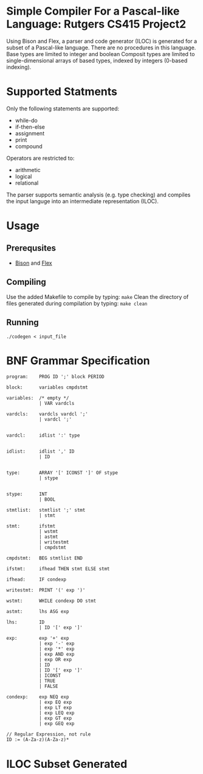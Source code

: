 # Simple Compiler For a Pascal-like Language: Rutgers CS415 Project2

Using Bison and Flex, a parser and code generator (ILOC) is generated for a subset of a Pascal-like language. There are no procedures in this language. Base types are limited to integer and boolean Composit types are limited to single-dimensional arrays of based types, indexed by integers (0-based indexing).

# Supported Statments
Only the following statements are supported:
* while-do
* if-then-else
* assignment
* print
* compound

Operators are restricted to:
* arithmetic
* logical
* relational

The parser supports semantic analysis (e.g. type checking) and compiles the input languge into an intermediate representation (ILOC).

# Usage

## Prerequsites
* [Bison](https://www.gnu.org/software/bison/) and [Flex](https://github.com/westes/flex)

## Compiling
Use the added Makefile to compile by typing:
```make```
Clean the directory of files generated during compilation by typing:
```make clean```

## Running
```./codegen < input_file```

# BNF Grammar Specification
```
program:    PROG ID ';' block PERIOD 

block:      variables cmpdstmt 

variables:  /* empty */
            | VAR vardcls 

vardcls:    vardcls vardcl ';' 
            | vardcl ';' 


vardcl:     idlist ':' type 


idlist:     idlist ',' ID 
            | ID        


type:       ARRAY '[' ICONST ']' OF stype 
            | stype 


stype:      INT 
            | BOOL 

stmtlist:   stmtlist ';' stmt 
            | stmt 

stmt:       ifstmt 
            | wstmt 
            | astmt 
            | writestmt 
            | cmpdstmt 

cmpdstmt:   BEG stmtlist END 

ifstmt:     ifhead THEN stmt ELSE stmt 

ifhead:     IF condexp 

writestmt:  PRINT '(' exp ')' 

wstmt:      WHILE condexp DO stmt  

astmt:      lhs ASG exp            

lhs:        ID    
            | ID '[' exp ']' 

exp:        exp '+' exp   
            | exp '-' exp
            | exp '*' exp   
            | exp AND exp
            | exp OR exp 
            | ID    
            | ID '[' exp ']'
            | ICONST   
            | TRUE     
            | FALSE    

condexp:    exp NEQ exp   
            | exp EQ exp    
            | exp LT exp    
            | exp LEQ exp   
            | exp GT exp    
            | exp GEQ exp   

// Regular Expression, not rule
ID := (A-Za-z)(A-Za-z)*
```
# ILOC Subset Generated
